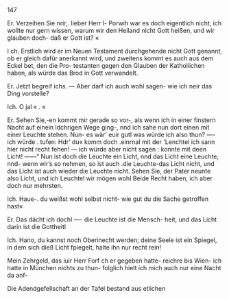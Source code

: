 147

Er. Verzeihen Sie nrir,. lieber Herr l- Porwih war es
doch eigentlich nicht, ich wollte nur gern wissen, warum
wir den Heiland nicht Gott heißen, und wir glauben doch-
daß er Gott ist? «

I ch. Erstlich wird er im Neuen Testament durchgehende
nicht Gott genannt, ob er gleich dafür anerkannt wird, und
zweitens kommt es auch aus dem Eckel bet, den die Pro-
testanten gegen den Glauben der Katholiichen haben, als
würde das Brod in Gott verwandelt.

Er. Jetzt begreif ichs. — Aber darf ich auch wohl sagen-
wie ich neir das Ding vorstelle?

Ich. O jal « . «

Er. Sehen Sie,-en kommt mir gerade so vor-, als wenn
ich in einer finstern Nacht auf einein ldchrigen Wege ging-,
nnd ich sahe nun dort einen mit einer Leuchte stehen. Nun-
es wär’ euir gutl was würde ich also thun? —- ich würde .
tufen: Hdr’ du« komm doch .einrnal mit der 'Lenchtel ich
sann hier nicht recht fehen! — ich würde aber nicht sagen :
konnte mit deen Licht! ——" Nun ist doch die Leuchte ein Licht,
nnd das Licht eine Leuchte, nnd- wenn wir’s so nehmen, so
ist auch .die Leuchte-das Licht nicht, und das Licht ist auch
wieder die Leuchte nicht. Sehen Sie, der Pater neunte
also Licht, und ich Leuchtel wir mögen wohl Beide Recht
haben, ich aber doch nur mehrsten.

Ich. Haue-. du weißst wohl selbst nicht- wie gut du
die Sache getroffen hast«

Er. Das dächt ich dochl —- die Leuchte ist die Mensch-
heit, und das Licht darin ist die Gottheitl

Ich. Hano, du kannst noch Oberinecht werden; deine
Seele ist ein Spiegel, in dem sich dieß Licht fpiegelt, halte
ihn nur recht rein!

 

Mein Zehrgeld, das iuir Herr Forf ch er gegeben hatte-
reichre bis Wien- ich hatte in München nichts zu thun-
folglich hielt ich mich auch nur eine Nacht da anf-

Die Adendgefellschaft an der Tafel bestand aus etlichen

